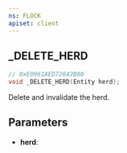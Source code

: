 ```yaml
---
ns: FLOCK
apiset: client
---
```

## _DELETE_HERD

```c
// 0xE0961AED72642B80
void _DELETE_HERD(Entity herd);
```

Delete and invalidate the herd.

## Parameters
* **herd**:



